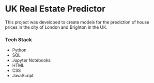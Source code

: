 # UK Real Estate Predictor

This project was developed to create models for the prediction of house prices in the city of London
and Brighton in the UK.

### Tech Stack
- Python
- SQL
- Jupyter Notebooks
- HTML
- CSS
- JavaScript